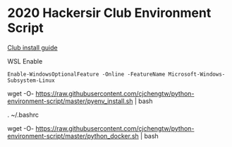 # 2020 Hackersir Club Environment Script

[Club install guide](https://hackmd.io/@a97j7l_EQ_qtgzwLxvnxig/B181vJveL/https%3A%2F%2Fhackmd.io%2F%40cjchengtw%2FrkroXZmYH%23%2F)

 WSL Enable
```
Enable-WindowsOptionalFeature -Online -FeatureName Microsoft-Windows-Subsystem-Linux
```

wget -O- https://raw.githubusercontent.com/cjchengtw/python-environment-script/master/pyenv_install.sh | bash

. ~/.bashrc

wget -O- https://raw.githubusercontent.com/cjchengtw/python-environment-script/master/python_docker.sh | bash
